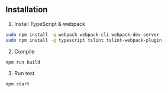 ## Installation
1. Install TypeScript & webpack
```bash
sudo npm install -g webpack webpack-cli webpack-dev-server
sudo npm install -g typescript tslint tslint-webpack-plugin
```

2. Compile
```bash
npm run build
```

3. Run test
```bash
npm start
```
